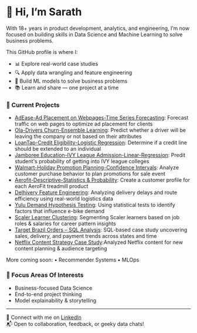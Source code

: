 # 👋 Hi, I’m Sarath

With 18+ years in product development, analytics, and engineering, I’m now focused on building skills in Data Science and Machine Learning to solve business problems.

This GitHub profile is where I:
- 📊 Explore real-world case studies
- 🔍 Apply data wrangling and feature engineering
- 🤖 Build ML models to solve business problems
- 📚 Learn and share — one project at a time

### 💼 Current Projects
- [AdEase-Ad Placement on Webpages-Time Series Forecasting](https://github.com/DataScienceWithSarath/AdEase-Time-Series-Forecasting): Forecast traffic on web pages to optimize ad placement for clients
- [Ola-Drivers Churn-Ensemble Learning](https://github.com/DataScienceWithSarath/Ola-Ensemble-Machine-Learning): Predict whether a driver will be leaving the company or not based on their attributes
- [LoanTap-Credit Eligibility-Logistic Regression](https://github.com/DataScienceWithSarath/LoanTap-Logistic-Regression): Determine if a credit line should be extended to an individual
- [Jamboree Education-IVY League Admission-Linear-Regression](https://github.com/DataScienceWithSarath/Jamboree-Linear-Regressionhttps://github.com/DataScienceWithSarath/Jamboree-Linear-Regression): Predit student's probability of getting into IVY league colleges
- [Walmart-Holiday Promotion Planning-Confidence Intervals](https://github.com/DataScienceWithSarath/Walmart-Confidence-Interval-CLT): Analyze customer purchase behavior to plan promotions for sale event
- [Aerofit-Descriptive-Statistics & Probability](https://github.com/DataScienceWithSarath/Aerofit-Descriptive-Statistics-Probability): Create a customer profile for each AeroFit treadmill product
- [Delhivery Feature Engineering](https://github.com/DataScienceWithSarath/delhivery-feature-engineering-case-study): Analyzing delivery delays and route efficiency using real-world logistics data
- [Yulu Demand Hypothesis Testing](https://github.com/DataScienceWithSarath/yulu-ebike-rentals-hypothesis-testing): Using statistical tests to identify factors that influence e-bike demand
- [Scaler Learner Clustering](https://github.com/DataScienceWithSarath/scaler-learners-clustering): Segmenting Scaler learners based on job roles & salaries for career pattern insights
- [Target Brazil Orders – SQL Analysis](https://github.com/DataScienceWithSarath/target-ecomm-orders-sql): SQL-based case study uncovering sales, delivery, and payment trends across states and time
- [Netflix Content Strategy Case Study](https://github.com/DataScienceWithSarath/netflix-content-analysis):Analyzed Netflix content for new content planning & audience targeting

More coming soon: • Recommender Systems • MLOps

### 🚀 Focus Areas Of Interests
- Business-focused Data Science
- End-to-end project thinking
- Model explainability & storytelling

---

🔗 Connect with me on [LinkedIn](https://www.linkedin.com/in/sarath-chandra-t-53895115/)  
📬 Open to collaboration, feedback, or geeky data chats!
